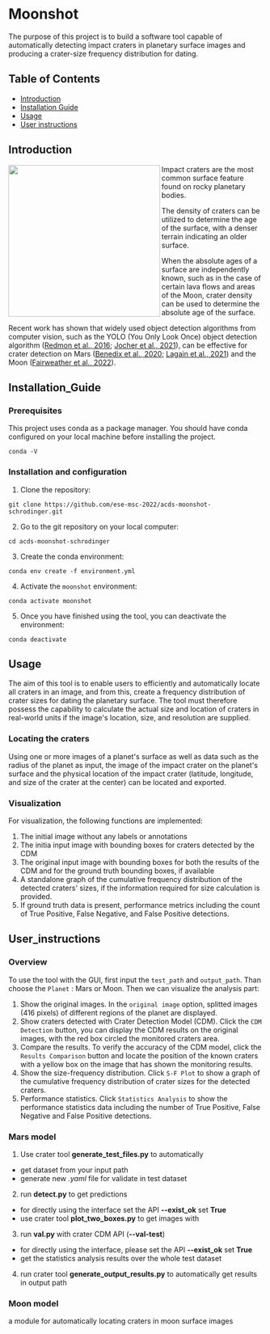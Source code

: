 # Moonshot
The purpose of this project is to build a software tool capable of 
automatically detecting impact craters in planetary surface images 
and producing a crater-size frequency distribution for dating.

## Table of Contents

- [Introduction](#introduction)
- [Installation Guide](#installation_guide)
- [Usage](#usage)
- [User instructions](#user_instructions)

## Introduction

<a href="url"><img src="https://drive.google.com/uc?export=view&id=1dJjw6g_S8s5hMsiZ67Sp9f50NrgZvoTm" align="left" height="300" width="300" ></a>

Impact craters are the most common surface feature found on rocky planetary bodies. 

The density of craters can be utilized to determine the age of the surface, 
with a denser terrain indicating an older surface. 

When the absolute ages of a surface are independently known, 
such as in the case of certain lava flows and areas of the Moon, 
crater density can be used to determine the absolute age of the surface.

Recent work has shown that widely used object detection algorithms
from computer vision, such as the YOLO (You Only Look Once) object
detection algorithm ([Redmon et al., 2016](https://doi.org/10.1109/CVPR.2016.91);
[Jocher et al., 2021](https://doi.org/10.5281/zenodo.4418161)), can be effective for crater detection on Mars
([Benedix et al., 2020](https://doi.org/10.1029/2019EA001005); [Lagain et al., 2021](https://doi.org/10.1029/2020EA001598)) and the Moon ([Fairweather
et al., 2022](https://doi.org/10.1029/2021EA002177)).


## Installation_Guide 

### Prerequisites

This project uses conda as a package manager. You should have conda configured on your local machine before installing the project. 

`conda -V`

### Installation and configuration

1. Clone the repository:

`git clone https://github.com/ese-msc-2022/acds-moonshot-schrodinger.git`

2. Go to the git repository on your local computer:

`cd acds-moonshot-schrodinger`

3. Create the conda environment:

`conda env create -f environment.yml`

4. Activate the `moonshot` environment:

`conda activate moonshot`

5. Once you have finished using the tool, you can deactivate the environment:

`conda deactivate`

## Usage

The aim of this tool is to enable users to efficiently and automatically 
locate all craters in an image, and from this, create a frequency distribution of 
crater sizes for dating the planetary surface. The tool must therefore possess the 
capability to calculate the actual size and location of craters in real-world units 
if the image's location, size, and resolution are supplied.

### Locating the craters
Using one or more images of a planet's surface as well as data such as the radius of the planet as input, 
the image of the impact crater on the planet's surface and the physical location 
of the impact crater (latitude, longitude, and size of the crater at the center) can be located and exported.

### Visualization
For visualization, the following functions are implemented:
1. The initial image without any labels or annotations
2. The initia input image with bounding boxes for craters detected by the CDM
3. The original input image with bounding boxes for both the results of the CDM 
and for the ground truth bounding boxes, if available
4. A standalone graph of the cumulative frequency distribution of the detected 
craters' sizes, if the information required for size calculation is provided.
5. If ground truth data is present, performance metrics including the count of 
True Positive, False Negative, and False Positive detections.

## User_instructions
### Overview
To use the tool with the GUI, first input the ```test_path``` and ```output_path```. Than choose the ```Planet``` : Mars or Moon. Then we can visualize the analysis part:
1. Show the original images. In the ```original image``` option, splitted images (416 pixels) of different regions of the planet are displayed.
2. Show craters detected with Crater Detection Model (CDM). Click the ```CDM Detection``` button, you can display the CDM results on the original images, with the red box circled the monitored craters area.
3. Compare the results. To verify the accuracy of the CDM model, click the ```Results Comparison``` button and locate the position of the known craters with a yellow box on the image that has shown the monitoring results.
4. Show the size-frequency distribution. Click ```S-F Plot``` to show a graph of the cumulative frequency distribution of crater sizes for the detected craters.
5. Performance statistics. Click ```Statistics Analysis``` to show the performance statistics data including the number of True Positive, False Negative and False Positive detections.

### Mars model
1. Use crater tool **generate_test_files.py** to automatically 
* get dataset from your input path
* generate new *.yaml* file for validate in test dataset
2. run **detect.py** to get predictions 
* for directly using the interface set the API **--exist_ok** set **True**
* use crater tool **plot_two_boxes.py** to get images with
3. run **val.py** with crater CDM API (**--val-test**)
* for directly using the interface, please set the API **--exist_ok** set **True**
* get the statistics analysis results over the whole test dataset
4. run crater tool **generate_output_results.py** to automatically get results in output path

### Moon model
a module for automatically locating craters in moon surface images

